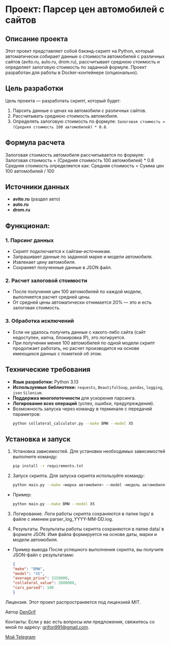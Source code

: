 # Проект: Парсер цен автомобилей с сайтов

## Описание проекта

Этот проект представляет собой бэкэнд-скрипт на Python, который автоматически собирает данные о 
стоимости автомобилей с различных сайтов (avito.ru, auto.ru, drom.ru), 
рассчитывает среднюю стоимость и определяет залоговую стоимость по заданной формуле. 
Проект разработан для работы в Docker-контейнере (опционально).

## Цель разработки

Цель проекта — разработать скрипт, который будет:
1. Парсить данные о ценах на автомобили с различных сайтов.
2. Рассчитывать среднюю стоимость автомобиля.
3. Определять залоговую стоимость по формуле: `Залоговая стоимость = (Средняя стоимость 100 автомобилей) * 0.8`.

## Формула расчета

Залоговая стоимость автомобиля рассчитывается по формуле:
Залоговая стоимость = (Средняя стоимость 100 автомобилей) * 0.8
Средняя стоимость определяется как:
Средняя стоимость = Сумма цен 100 автомобилей / 100


## Источники данных

- **avito.ru** (раздел авто)
- **auto.ru**
- **drom.ru**

## Функционал:

### 1. Парсинг данных
- Скрипт подключается к сайтам-источникам.
- Запрашивает данные по заданной марке и модели автомобиля.
- Извлекает цену автомобиля.
- Сохраняет полученные данные в JSON файл.

### 2. Расчет залоговой стоимости
- После получения цен 100 автомобилей по каждой модели, выполняется расчет средней цены.
- От средней цены автоматически отнимается 20% — это и есть залоговая стоимость.

### 3. Обработка исключений
- Если не удалось получить данные с какого-либо сайта (сайт недоступен, капча, блокировка IP), это логируется.
- При получении менее 100 автомобилей по одной модели скрипт продолжает работать, но расчет производится на основе имеющихся данных с пометкой об этом.

## Технические требования

- **Язык разработки:** Python 3.13
- **Используемые библиотеки:** `requests`, `BeautifulSoup`, `pandas`, `logging`, `json` `Silenium`.
- **Поддержка многопоточности** для ускорения парсинга.
- **Логирование всех операций** (успех, ошибки, предупреждения).
- Возможность запуска через команду в терминале с передачей параметров:
  ```bash
  python collateral_calculator.py --make BMW --model X5

## Установка и запуск

1. Установка зависимостей.
Для установки необходимых зависимостей выполните команду:
    ```bash
    pip install -r requirements.txt

2. Запуск скрипта.
Для запуска скрипта используйте команду:
    ```bash 
    python main.py --make <марка автомобиля> --model <модель автомобиля>

* Пример:
    ```bash
    python main.py --make BMW --model X5

3. Логирование.
Логи работы скрипта сохраняются в папке logs/ в файле с именем parser_log_YYYY-MM-DD.log.


4. Результаты.
Результаты работы скрипта сохраняются в папке data/ в формате JSON. Имя файла формируется на основе даты, марки и модели автомобиля.

* Пример вывода
После успешного выполнения скрипта, вы получите JSON-файл с результатами:
    ```json
  {
  "make": "BMW",
  "model": "X5",
  "average_price": 3250000,
  "collateral_value": 2600000,
  "cars_parsed": 100
  }

Лицензия.
Этот проект распространяется под лицензией MIT.

Автор 
[DenGrif](https://github.com/DenGrif)

Контакты:
Если у вас есть вопросы или предложения, 
свяжитесь со мной по адресу: [grifon991@gmail.com](mailto:grifon991@gmail.com).

[Мой Telegram](https://t.me/DenGrifon)


